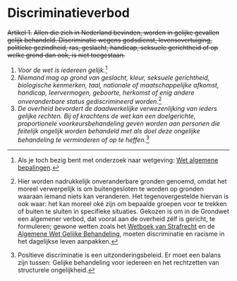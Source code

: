 # Discriminatieverbod
~~Artikel 1.~~
~~Allen die zich in Nederland bevinden, worden in gelijke gevallen gelijk behandeld. Discriminatie wegens godsdienst, levensovertuiging, politieke gezindheid, ras, geslacht, handicap, seksuele gerichtheid of op welke grond dan ook, is niet toegestaan.~~

1. *Voor de wet is iedereen gelijk.*[^1]
2. *Niemand mag op grond van geslacht, kleur, seksuele gerichtheid, biologische kenmerken, taal, nationale of maatschappelijke afkomst, handicap, leervermogen, geboorte, herkomst of enig andere onveranderbare status gediscrimineerd worden.*[^2]
3. *De overheid bevordert de daadwerkelijke verwezenlijking van ieders gelijke rechten. Bij of krachtens de wet kan een doelgerichte, proportionele voorkeursbehandeling geven worden aan personen die feitelijk ongelijk worden behandeld met als doel deze ongelijke behandeling te verminderen of op te heffen.*[^3]

[^1]: Als je toch bezig bent met onderzoek naar wetgeving: [Wet algemene bepalingen](https://wetten.overheid.nl/BWBR0001833/2012-01-01).
[^2]: Hier worden nadrukkelijk onveranderbare gronden genoemd, omdat het moreel verwerpelijk is om buitengesloten te worden op gronden waaraan iemand niets kan veranderen. Het tegenovergestelde hiervan is ook waar: het kan moreel oké zijn om bepaalde groepen voor te trekken of buiten te sluiten in specifieke situaties. Gekozen is om in de Grondwet een algemener verbod, dat vooral aan de overheid zélf is gericht, te formuleren; gewone wetten zoals het [Wetboek van Strafrecht](https://wetten.overheid.nl/BWBR0001827/2025-07-01) en de [Algemene Wet Gelijke Behandeling](https://wetten.overheid.nl/BWBR0006502/2015-07-01), moeten discriminatie en racisme in het dagelijkse leven aanpakken.
[^3]: Positieve discriminatie is een uitzonderingsbeleid. Er moet een balans zijn tussen: Gelijke behandeling voor iedereen en het rechtzetten van structurele ongelijkheid.
